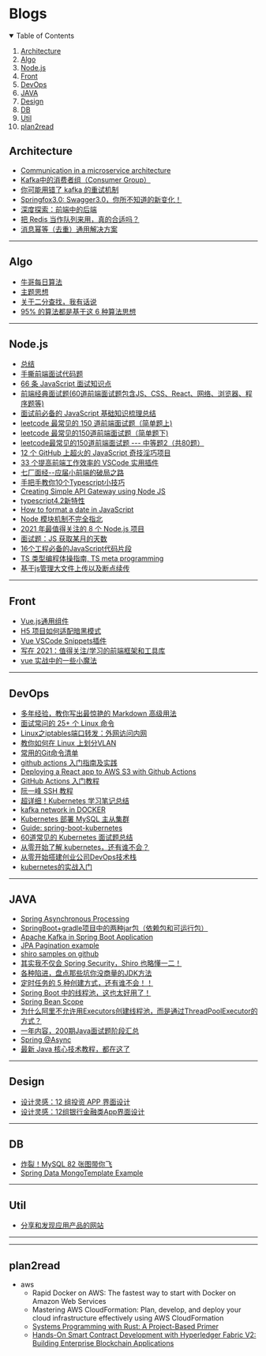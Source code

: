 # Blogs

<!-- TABLE OF CONTENTS -->
<details open="open">
  <summary>Table of Contents</summary>
  <ol>
    <li><a href="#Architecture">Architecture</a></li>
    <li><a href="#Algo">Algo</a></li>
    <li><a href="#Node.js">Node.js</a></li>
    <li><a href="#Front">Front</a></li>
    <li><a href="#DevOps">DevOps</a></li>
    <li><a href="#JAVA">JAVA</a></li>
    <li><a href="#Design">Design</a></li>
    <li><a href="#DB">DB</a></li>
    <li><a href="#Util">Util</a></li>
    <li><a href="#plan2read">plan2read</a></li>
  </ol>
</details>

## Architecture
- [Communication in a microservice architecture](https://docs.microsoft.com/en-us/dotnet/architecture/microservices/architect-microservice-container-applications/communication-in-microservice-architecture)
- [Kafka中的消费者组（Consumer Group）](https://blog.csdn.net/gdkyxy2013/article/details/86644919)
- [你可能用错了 kafka 的重试机制](https://mp.weixin.qq.com/s/8XkwXz7N6L_gdq6Ns4HZaQ)
- [Springfox3.0: Swagger3.0，你所不知道的新变化！](https://mp.weixin.qq.com/s/xqHfAV1ofze87Q8e_lpPjg)
- [深度探索：前端中的后端](https://mp.weixin.qq.com/s/W-EvvKzmj1A8VsNKFYkuhQ)
- [把 Redis 当作队列来用，真的合适吗？](https://mp.weixin.qq.com/s/taECl67JRFazrZm4XOFKXg)
- [消息幂等（去重）通用解决方案](https://mp.weixin.qq.com/s/8f1a4We6Nw8v-XWNRaft-Q)


----------------
## Algo
- [牛哥每日算法](https://mp.weixin.qq.com/mp/appmsgalbum?__biz=MzU1MjkxMjUwNw==&action=getalbum&album_id=1482995685707792384&scene=173&from_msgid=2247484753&from_itemidx=2&count=3&nolastread=1#wechat_redirect)
- [主题思想](https://github.com/ywang305/challenge-node/blob/master/interviews/myltc.md)
- [关于二分查找，我有话说](https://mp.weixin.qq.com/s/YciCyjT6peM9FWfSUww8Ww)
- [95% 的算法都是基于这 6 种算法思想](https://mp.weixin.qq.com/s/wfc0qXwS4BL_YXYomojcBQ)
--------------
## Node.js
- [总结](https://github.com/ywang305/challenge-node/blob/master/interviews/frontend.mm.md)
- [手撕前端面试代码题](https://mp.weixin.qq.com/s/SqHzsFG9Xqllns5MOo8k_Q)
- [66 条 JavaScript 面试知识点](https://mp.weixin.qq.com/s/KZC5Zzr11OQd9BGJt7p_Ow)
- [前端经典面试题(60道前端面试题包含JS、CSS、React、网络、浏览器、程序题等)](https://mp.weixin.qq.com/s/X84owwj4DVIUNF260S0T1w)
- [面试前必备的 JavaScript 基础知识梳理总结](https://mp.weixin.qq.com/s/kRSXStfcKPvPt0WmH-jezQ)
- [leetcode 最常见的 150 道前端面试题（简单题上)](https://mp.weixin.qq.com/s/idLCZ32YvYPqUg83FUJOdA)
- [leetcode 最常见的150道前端面试题（简单题下)](https://mp.weixin.qq.com/s/1byx-MPeT0IfrBKwHFsZLg)
- [leetcode最常见的150道前端面试题 --- 中等题2（共80题）](https://juejin.cn/post/6992775762491211783)
- [12 个 GitHub 上超火的 JavaScript 奇技淫巧项目](https://mp.weixin.qq.com/s/yg_qHvLQTayq2lvLiCptbw)
- [33 个提高前端工作效率的 VSCode 实用插件](https://mp.weixin.qq.com/s/8IMjdm1RfzT4DeVW1dOcOg)
- [七厂面经--应届小前端的破局之路](https://mp.weixin.qq.com/s/NtyOO5aO5muwiPiYggG6uA)
- [手把手教你10个Typescript小技巧](https://mp.weixin.qq.com/s/BXcwEaEfxG_LBr3koOSCRA)
- [Creating Simple API Gateway using Node JS](https://medium.com/hackernoon/creating-simple-api-gateway-using-node-js-6d5933c214b8)
- [typescript4.2新特性](https://mp.weixin.qq.com/s/rslVTm0oUyd33sBHe_buIw)
- [How to format a date in JavaScript](https://flaviocopes.com/how-to-format-date-javascript)
- [Node 模块机制不完全指北](https://mp.weixin.qq.com/s/v-5Cg5XKisQeitJDjOR4AA)
- [2021 年最值得关注的 8 个 Node.js 项目](https://mp.weixin.qq.com/s/H-8QZqN0d0TmpXJOf4eRtA)
- [面试题：JS 获取某月的天数](https://mp.weixin.qq.com/s/sXNPlkDhOHi4YnjD4LigEQ)
- [16个工程必备的JavaScript代码片段](https://mp.weixin.qq.com/s/Kaep1hajAxnXvdz0LTHRUg)
- [TS 类型编程体操指南, TS meta programming](https://mp.weixin.qq.com/s/lynEIW0c9mw7A7VHAfC6hA)
- [基于js管理大文件上传以及断点续传](https://mp.weixin.qq.com/s/hOkxwjSHGZ-3oXyN3CwwqQ)

----------------
## Front
- [Vue.js通用组件](https://dev.iviewui.com/articles/1086205156829302784)
- [H5 项目如何适配暗黑模式](https://mp.weixin.qq.com/s/Iwuk2z73FB3Zj3cFZC37tA)
- [Vue VSCode Snippets插件](https://mp.weixin.qq.com/s/zYkRMr-wQyyuQLD9GkGVIg)
- [写在 2021：值得关注/学习的前端框架和工具库](https://mp.weixin.qq.com/s/N0vz6LMqb72wDtRuxLM4qQ)
- [vue 实战中的一些小魔法](https://mp.weixin.qq.com/s/ITXwor7WKPrUMFts9YcQ-w)

----------------
## DevOps
- [多年经验，教你写出最惊艳的 Markdown 高级用法](https://mp.weixin.qq.com/s/jxCWWk1psV-MHcp_qO-HBA)
- [面试常问的 25+ 个 Linux 命令](https://mp.weixin.qq.com/s/3Fsuv2pTaxrOPUU03Zm9ZA)
- [Linux之iptables端口转发：外网访问内网](https://mp.weixin.qq.com/s/viwZov-hX3kuup7Htrcg0A)
- [教你如何在 Linux 上划分VLAN](https://mp.weixin.qq.com/s/BQ3hmMhBh1iqVcQgUdF2nA)
- [常用的Git命令清单](https://mp.weixin.qq.com/s/ANVNo56c0FEDfvosmzMrqQ)
- [github actions 入门指南及实践](https://mp.weixin.qq.com/s/5lTi1mRY46i7xtXl23xOKQ)
- [Deploying a React app to AWS S3 with Github Actions](https://medium.com/trackstack/deploying-a-react-app-to-aws-s3-with-github-actions-b1cb9ba75c95)
- [GitHub Actions 入门教程](http://www.ruanyifeng.com/blog/2019/09/getting-started-with-github-actions.html)
- [阮一峰  SSH 教程](https://wangdoc.com/ssh/key.html)
- [超详细！Kubernetes 学习笔记总结](https://mp.weixin.qq.com/s/rdmeyguJI6C8dtOGaLjELw)
- [kafka network in DOCKER](https://www.confluent.io/blog/kafka-client-cannot-connect-to-broker-on-aws-on-docker-etc)
- [Kubernetes 部署 MySQL 主从集群](https://mp.weixin.qq.com/s/r5INmBpGnGACWes4dOwotQ)
- [Guide: spring-boot-kubernetes](https://spring.io/guides/gs/spring-boot-kubernetes/)
- [60道常见的 Kubernetes 面试题总结](https://mp.weixin.qq.com/s/m3iWYLTYqT6jOC8USsceTw)
- [从零开始了解 kubernetes，还有谁不会？](https://mp.weixin.qq.com/s/yjznKiS3Rz2SOErIwQw59Q)
- [从零开始搭建创业公司DevOps技术栈](https://mp.weixin.qq.com/s/QZMuF4ou-xVqjsTqtB0jeQ)
- [kubernetes的实战入门](https://mp.weixin.qq.com/s?src=11&timestamp=1634963908&ver=3391&signature=wB8O1hVUe5iZ*YbexjmQHuXkHH8hn4zkRSUM3ZZw4mp5HnJ08SYFtjj5s54TGABPgKdn3aOF461V-shTbvhBE1esJSdu2eQqONrEXj0-liSWPvkIuBPRmP8dZjRrf6Xn&new=1)


----------------
## JAVA
- [Spring Asynchronous Processing](https://spring.io/guides/gs/async-method/)
- [SpringBoot+gradle项目中的两种jar包（依赖包和可运行包）](https://blog.csdn.net/weixin_39080216/article/details/105248082)
- [Apache Kafka in Spring Boot Application](https://www.confluent.io/blog/apache-kafka-spring-boot-application/?utm_medium=sem&utm_source=google&utm_campaign=ch.sem_br.nonbrand_tp.prs_tgt.kafka_mt.mbm_rgn.namer_lng.eng_dv.all&utm_term=%2Bkafka%20%2Bspring&creative=&device=c&placement=&gclid=Cj0KCQiA4feBBhC9ARIsABp_nbXchaj3DwYuft_u742TtDVYq8lC-jtB_39dJqdF_c4yq9P4jSpr7RkaAolBEALw_wcB)
- [JPA Pagination example](https://bezkoder.com/spring-data-sort-multiple-columns/)
- [shiro samples on github](https://github.com/apache/shiro/tree/master/samples)
- [其实我不仅会 Spring Security，Shiro 也略懂一二！](https://mp.weixin.qq.com/s/KktdW8S7jxYHVgYbnIpWAA)
- [各种陷进，盘点那些坑你没商量的JDK方法](https://mp.weixin.qq.com/s/GBtUR5My4zgdYZidImqs5g)
- [定时任务的 5 种创建方式，还有谁不会！！](https://mp.weixin.qq.com/s/9GRxBCpeDss-llecrwo-lw)
- [Spring Boot 中的线程池，这也太好用了！](https://mp.weixin.qq.com/s/G8kePbaHeQWibOfWATlcSg)
- [Spring Bean Scope](https://www.baeldung.com/spring-bean-scopes)
- [为什么阿里不允许用Executors创建线程池，而是通过ThreadPoolExecutor的方式？](https://mp.weixin.qq.com/s/pySWp2HPnOSK-ErZiblCkg)
- [一年内容，200期Java面试题阶段汇总](https://mp.weixin.qq.com/s/tdbnDVQl7__FZ05Y97lhYg)
- [Spring @Async](https://mp.weixin.qq.com/s/-IC_Ai8rKFqXKfos1k2EGA)
- [最新 Java 核心技术教程，都在这了](https://mp.weixin.qq.com/s?__biz=MzI3ODcxMzQzMw==&mid=2247524678&idx=3&sn=a153fd4fae16c357d55414e067d7bf25&chksm=eb50e470dc276d6676c923b597cbd28cf29e7a31393f1f03afedaf22f6aaf9e0e5517b9bdb32&scene=21#wechat_redirect)

----------------
## Design
- [设计灵感：12 组投资 APP 界面设计](https://mp.weixin.qq.com/s/EpiDVn7mJgWeatGxLNmDRQ)
- [设计灵感：12组银行金融类App界面设计](https://mp.weixin.qq.com/s/XRU1JnuhStOxMrYRqUcfhQ)

--------------
## DB
- [炸裂！MySQL 82 张图带你飞](https://mp.weixin.qq.com/s/V62iwhbDVmfgiXN4_z0xsw)
- [Spring Data MongoTemplate Example](https://www.concretepage.com/spring-5/spring-data-mongotemplate)

----------------
## Util
- [分享和发现应用产品的网站](https://mp.weixin.qq.com/s/ykhz0cBUEsdKSnQ7zj8XUA)



----------------
----------------
## plan2read
- aws
  - Rapid Docker on AWS: The fastest way to start with Docker on Amazon Web Services
  - Mastering AWS CloudFormation: Plan, develop, and deploy your cloud infrastructure effectively using AWS CloudFormation
  - [Systems Programming with Rust: A Project-Based Primer](https://www.letmeread.net/systems-programming-with-rust-a-project-based-primer/)
  - [Hands-On Smart Contract Development with Hyperledger Fabric V2: Building Enterprise Blockchain Applications](https://www.letmeread.net/hands-on-smart-contract-development-with-hyperledger-fabric-v2-building-enterprise-blockchain-applications/)

